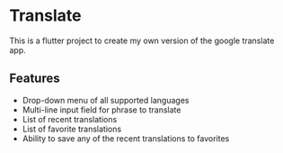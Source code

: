 # Translate

This is a flutter project to create my own version of the google translate app.

## Features

* Drop-down menu of all supported languages
* Multi-line input field for phrase to translate
* List of recent translations
* List of favorite translations
* Ability to save any of the recent translations to favorites